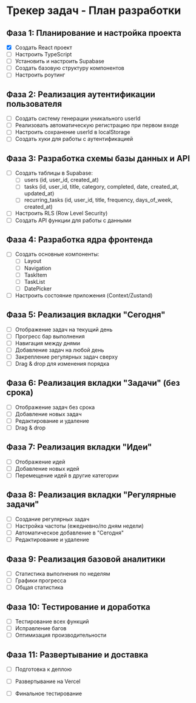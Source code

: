 # Трекер задач - План разработки

## Фаза 1: Планирование и настройка проекта
- [x] Создать React проект
- [ ] Настроить TypeScript
- [ ] Установить и настроить Supabase
- [ ] Создать базовую структуру компонентов
- [ ] Настроить роутинг

## Фаза 2: Реализация аутентификации пользователя
- [ ] Создать систему генерации уникального userId
- [ ] Реализовать автоматическую регистрацию при первом входе
- [ ] Настроить сохранение userId в localStorage
- [ ] Создать хуки для работы с аутентификацией

## Фаза 3: Разработка схемы базы данных и API
- [ ] Создать таблицы в Supabase:
  - [ ] users (id, user_id, created_at)
  - [ ] tasks (id, user_id, title, category, completed, date, created_at, updated_at)
  - [ ] recurring_tasks (id, user_id, title, frequency, days_of_week, created_at)
- [ ] Настроить RLS (Row Level Security)
- [ ] Создать API функции для работы с данными

## Фаза 4: Разработка ядра фронтенда
- [ ] Создать основные компоненты:
  - [ ] Layout
  - [ ] Navigation
  - [ ] TaskItem
  - [ ] TaskList
  - [ ] DatePicker
- [ ] Настроить состояние приложения (Context/Zustand)

## Фаза 5: Реализация вкладки "Сегодня"
- [ ] Отображение задач на текущий день
- [ ] Прогресс бар выполнения
- [ ] Навигация между днями
- [ ] Добавление задач на любой день
- [ ] Закрепление регулярных задач сверху
- [ ] Drag & drop для изменения порядка

## Фаза 6: Реализация вкладки "Задачи" (без срока)
- [ ] Отображение задач без срока
- [ ] Добавление новых задач
- [ ] Редактирование и удаление
- [ ] Drag & drop

## Фаза 7: Реализация вкладки "Идеи"
- [ ] Отображение идей
- [ ] Добавление новых идей
- [ ] Перемещение идей в другие категории

## Фаза 8: Реализация вкладки "Регулярные задачи"
- [ ] Создание регулярных задач
- [ ] Настройка частоты (ежедневно/по дням недели)
- [ ] Автоматическое добавление в "Сегодня"
- [ ] Редактирование и удаление

## Фаза 9: Реализация базовой аналитики
- [ ] Статистика выполнения по неделям
- [ ] Графики прогресса
- [ ] Общая статистика

## Фаза 10: Тестирование и доработка
- [ ] Тестирование всех функций
- [ ] Исправление багов
- [ ] Оптимизация производительности

## Фаза 11: Развертывание и доставка
- [ ] Подготовка к деплою
- [ ] Развертывание на Vercel
- [ ] Финальное тестирование

